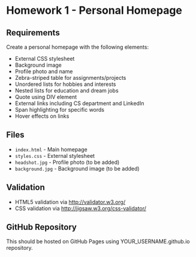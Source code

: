 # Homework 1 - Personal Homepage

## Requirements
Create a personal homepage with the following elements:
- External CSS stylesheet
- Background image
- Profile photo and name
- Zebra-striped table for assignments/projects
- Unordered lists for hobbies and interests
- Nested lists for education and dream jobs
- Quote using DIV element
- External links including CS department and LinkedIn
- Span highlighting for specific words
- Hover effects on links

## Files
- `index.html` - Main homepage
- `styles.css` - External stylesheet
- `headshot.jpg` - Profile photo (to be added)
- `background.jpg` - Background image (to be added)

## Validation
- HTML5 validation via http://validator.w3.org/
- CSS validation via http://jigsaw.w3.org/css-validator/

## GitHub Repository
This should be hosted on GitHub Pages using YOUR_USERNAME.github.io repository.